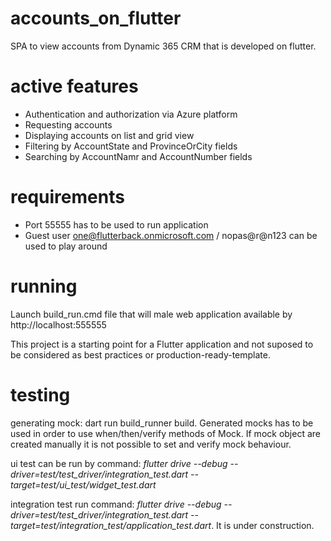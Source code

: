 # accounts_on_flutter

SPA to view accounts from Dynamic 365 CRM that is developed on flutter.
# active features
 - Authentication and authorization via Azure platform
 - Requesting accounts
 - Displaying accounts on list and grid view
 - Filtering by AccountState and ProvinceOrCity fields
 - Searching by AccountNamr and AccountNumber fields

# requirements
- Port 55555 has to be used to run application
- Guest user one@flutterback.onmicrosoft.com / nopas@r@n123 can be used to play around

# running
 Launch build_run.cmd file that will male web application available by http://localhost:555555

This project is a starting point for a Flutter application and not suposed to be considered as best practices or production-ready-template.

# testing
generating mock: dart run build_runner build. Generated mocks has to be used in order to use when/then/verify methods of Mock. If mock object are created manually
it is not possible to set and verify mock behaviour.

ui test can be run by command: *flutter drive --debug --driver=test/test_driver/integration_test.dart --target=test/ui_test/widget_test.dart*

integration test run command: *flutter drive --debug --driver=test/test_driver/integration_test.dart --target=test/integration_test/application_test.dart*.
It is under construction.
